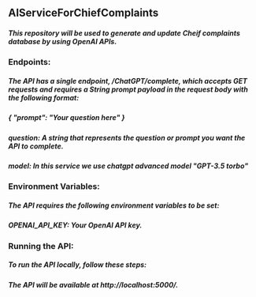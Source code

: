 ## AIServiceForChiefComplaints

##### This repository will be used to generate and update Cheif complaints database by using OpenAI APIs.

### Endpoints:
##### The API has a single endpoint, /ChatGPT/complete, which accepts GET requests and requires a String prompt payload in the request body with the following format:
##### { "prompt": "Your question here" }
##### question: A string that represents the question or prompt you want the API to complete.
##### model: In this service we use chatgpt advanced model "GPT-3.5 torbo"

### Environment Variables:
##### The API requires the following environment variables to be set:
##### OPENAI_API_KEY: Your OpenAI API key.


### Running the API:
##### To run the API locally, follow these steps:
##### The API will be available at http://localhost:5000/.
